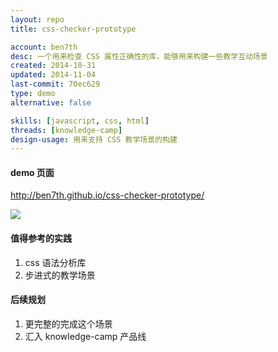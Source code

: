 ```yaml
---
layout: repo
title: css-checker-prototype

account: ben7th
desc: 一个用来检查 CSS 属性正确性的库，能够用来构建一些教学互动场景
created: 2014-10-31
updated: 2014-11-04
last-commit: 70ec629
type: demo
alternative: false

skills: [javascript, css, html]
threads: [knowledge-camp]
design-usage: 用来支持 CSS 教学场景的构建
---
```


#### demo 页面

http://ben7th.github.io/css-checker-prototype/

![](http://i.teamkn.com/i/sksew00Y.png)

#### 值得参考的实践

1. css 语法分析库
2. 步进式的教学场景

#### 后续规划

1. 更完整的完成这个场景
2. 汇入 knowledge-camp 产品线